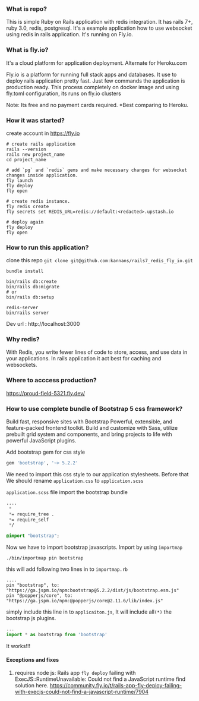 ### What is repo?
  This is simple Ruby on Rails application with redis integration.  It has rails 7+, ruby 3.0, redis, postgresql. 
  It's  a example application how to use websocket using redis in rails application. It's running on Fly.io.
  
### What is fly.io?
It's a cloud platform for application deployment. Alternate for Heroku.com

Fly.io is a platform for running full stack apps and databases. It use to deploy rails application pretty fast. Just few commands the application is production ready. This process completely on docker image and using fly.toml configuration, its runs on fly.io clusters

Note: Its free and no payment cards required. *Best comparing to Heroku.

### How it was started?

create account in https://fly.io

```
# create rails application 
rails --version
rails new project_name
cd project_name

# add `pg` and `redis` gems and make necessary changes for websocket changes inside application. 
fly launch
fly deploy
fly open

# create redis instance.
fly redis create
fly secrets set REDIS_URL=redis://default:<redacted>.upstash.io

# deploy again
fly deploy
fly open

```
### How to run this application?
clone this repo `git clone git@github.com:kannans/rails7_redis_fly_io.git`

```
bundle install

bin/rails db:create
bin/rails db:migrate
# or 
bin/rails db:setup

redis-server
bin/rails server

```
Dev url : http://localhost:3000

### Why redis?
With Redis, you write fewer lines of code to store, access, and use data in your applications. In rails application it act best for caching and websockets.


### Where to acccess production?
https://proud-field-5321.fly.dev/


### How to use complete bundle of Bootstrap 5 css framework?
Build fast, responsive sites with Bootstrap Powerful, extensible, and feature-packed frontend toolkit. Build and customize with Sass, utilize prebuilt grid system and components, and bring projects to life with powerful JavaScript plugins.

Add bootstrap gem for css style
```rb
gem 'bootstrap', '~> 5.2.2'
```
We need to import this css style to our application stylesheets. 
Before that We should rename `application.css` to `application.scss`

`application.scss` file import the bootstrap bundle
```css
....
 *
 *= require_tree .
 *= require_self
 */

@import "bootstrap";  
```
Now we have to import bootstrap javascripts. Import by using `importmap`

```
./bin/importmap pin bootstrap  
```

this will add following two lines in to `importmap.rb`

```
....
pin "bootstrap", to: "https://ga.jspm.io/npm:bootstrap@5.2.2/dist/js/bootstrap.esm.js"
pin "@popperjs/core", to: "https://ga.jspm.io/npm:@popperjs/core@2.11.6/lib/index.js"
```

simply include this line in to `applicaiton.js`, It will include all`(*)` the bootstrap js plugins.

```js
...
import * as bootstrap from 'bootstrap'
```
It works!!!

#### Exceptions and fixes
1) requires node js:  Rails app `fly deploy` failing with ExecJS::RuntimeUnavailable: Could not find a JavaScript runtime find solution here. https://community.fly.io/t/rails-app-fly-deploy-failing-with-execjs-could-not-find-a-javascript-runtime/7904

